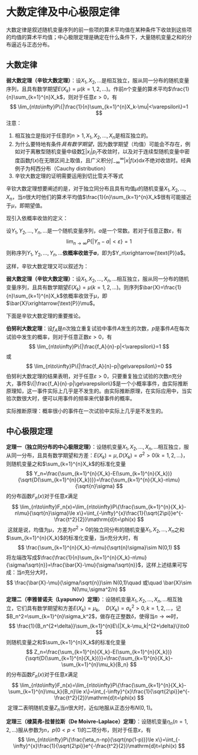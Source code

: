 # 大数定律及中心极限定律

大数定律是叙述随机变量序列的前一些项的算术平均值在某种条件下收敛到这些项的均值的算术平均值；中心极限定理是确定在什么条件下，大量随机变量之和的分布逼近与正态分布。

## 大数定律

**弱大数定理（辛钦大数定理）**：设$X_1,X_2,\dots$是相互独立，服从同一分布的随机变量序列，且具有数学期望$E(X_k)=\mu(k=1,2,\dots)$。作前$n$个变量的算术平均$\frac{1}{n}\sum_{k=1}^{n}X_k$，则对于任意$\varepsilon>0$，有
$$
\lim_{n\to\infty}P\{|\frac{1}{n}\sum_{k=1}^{n}X_k-\mu|<\varepsilon\}=1
$$
注意：

1. 相互独立是指对于任意的$n>1,X_1,X_2,\dots,X_n$是相互独立的。
2. 为什么要特地有条件*具有数学期望*，因为数学期望（均值）可能会不存在，例如对于离散型随机变量中级数$\sum{|x_i|p_i}$不收敛时，以及对于连续型随机变量中密度函数$f(x)$在无限区间上取值，且广义积分$\int_{-\infty}^{\infty}|x|f(x)\mathrm{d}x$​不绝对收敛时。经典例子为柯西分布（Cauchy distribution）
3. 辛钦大数定理的证明需要运用到切比雪夫不等式

辛钦大数定理想要阐述的是，对于独立同分布且具有均值$\mu$的随机变量$X_1,X_2,\dots,X_n$，当$n$很大时他们的算术平均值$\frac{1}{n}\sum_{k=1}^{n}X_k$很有可能接近于$\mu$，即期望值。

现引入依概率收敛的定义：

设$Y_1,Y_2,\dots,Y_n,\dots$是一个随机变量序列，$a$是一个常数。若对于任意正数$\varepsilon$，有
$$
\lim_{n\to\infty}P\{|Y_n-a|<\varepsilon\}=1
$$
则称序列$Y_1,Y_2,\dots,Y_n,\dots$**依概率收敛于$a$**，即为$Y_n\xrightarrow{\text{P}}a$。

这样，辛钦大数定理又可以叙述为：

**弱大数定理（辛钦大数定理）**：设$X_1,X_2,\dots,X_n,\dots$相互独立，服从同一分布的随机变量序列，且具有数学期望$E(X_k)=\mu(k=1,2,\dots)$。则序列$\bar{X}=\frac{1}{n}\sum_{k=1}^{n}X_k$依概率收敛于$\mu$，即$\bar{X}\xrightarrow{\text{P}}\mu$。

下面是辛钦大数定理的重要推论。

**伯努利大数定理**：设$f_A$是$n$次独立重复试验中事件$A$发生的次数，$p$是事件$A$在每次试验中发生的概率，则对于任意正数$\varepsilon>0$，有
$$
\lim_{n\to\infty}P\{|\frac{f_A}{n}-p|<\varepsilon\}=1
$$
或
$$
\lim_{n\to\infty}P\{|\frac{f_A}{n}-p|\ge\varepsilon\}=0
$$
伯努利大数定理的结果表明，对于任意$\varepsilon>0$，只要重复独立试验的次数$n$充分大，事件$\{|\frac{f_A}{n}-p|\ge\varepsilon\}$是一个小概率事件，由实际推断原理知，这一事件实际上几乎是不发生的。由实际推断原理，在实际应用中，当实验次数很大时，便可以用事件的频率来代替事件的概率。

实际推断原理：概率很小的事件在一次试验中实际上几乎是不发生的。

## 中心极限定理

**定理一（独立同分布的中心极限定理）**：设随机变量$X_1,X_2,\dots,X_n,\dots$相互独立，服从同一分布，且具有数学期望和方差：$E(X_k)=\mu,D(X_k)=\sigma^2>0(k=1,2,\dots)$，则随机变量之和$\sum_{k=1}^{n}X_k$的标准化变量
$$
Y_n=\frac{\sum_{k=1}^{n}{X_k}-E(\sum_{k=1}^{n}{X_k})}{\sqrt{D(\sum_{k=1}^{n}{X_k})}}=\frac{\sum_{k=1}^{n}{X_k}-n\mu}{\sqrt{n}\sigma}
$$
的分布函数$F_n(x)$对于任意$x$满足
$$
\lim_{n\to\infty}F_n(x)=\lim_{n\to\infty}P\{\frac{\sum_{k=1}^{n}{X_k}-n\mu}{\sqrt{n}\sigma}\le x\}=\int_{-\infty}^{x}\frac{1}{\sqrt{2\pi}}e^{-\frac{t^2}{2}}\mathrm{d}t=\phi(x)
$$
​	这就是说，均值为$\mu$，方差为$\sigma^2>0$的独立同分布的随机变量$X_1,X_2,\dots,X_n$之和$\sum_{k=1}^{n}{X_k}$的标准化变量，当$n$充分大时，有
$$
\frac{\sum_{k=1}^{n}{X_k}-n\mu}{\sqrt{n}\sigma}\sim N(0,1)
$$
将左端改写成$\frac{\frac{1}{n}\sum_{k=1}^{n}{X_k}-n\mu}{\sigma/\sqrt{n}}=\frac{\bar{X}-\mu}{\sigma/\sqrt{n}}$，这样上述结果可写成：当$n$充分大时，
$$
\frac{\bar{X}-\mu}{\sigma/\sqrt{n}}\sim N(0,1)\quad 或\quad \bar{X}\sim N(\mu,\sigma^2/n)
$$
**定理二（李雅普诺夫（Lyapunov）定理）**：设随机变量$X_1,X_2,\dots,X_n,\dots$相互独立，它们具有数学期望和方差$E(X_k)=\mu_k,\quad D(X_k)=\sigma_k^2>0,k=1,2,\dots$，记$B_n^2=\sum_{k=1}^{n}\sigma_k^2$，做存在正整数$\delta$，使得当$n\to\infty$时，
$$
\frac{1}{B_n^{2+\delta}}\sum_{k=1}^{n}E\{|X_k-\mu_k|^{2+\delta}\}\to0
$$
则随机变量之和$\sum_{k=1}^{n}X_k$的标准化变量
$$
Z_n=\frac{\sum_{k=1}^{n}{X_k}-E(\sum_{k=1}^{n}{X_k})}{\sqrt{D(\sum_{k=1}^{n}{X_k})}}=\frac{\sum_{k=1}^{n}{X_k}-\sum_{k=1}^{n}\mu_k}{B_n}
$$
的分布函数$F_n(x)$对于任意$x$满足
$$
\lim_{n\to\infty}F_n(x)=\lim_{n\to\infty}P\{\frac{\sum_{k=1}^{n}{X_k}-\sum_{k=1}^{n}\mu_k}{B_n}\le x\}=\int_{-\infty}^{x}\frac{1}{\sqrt{2\pi}}e^{-\frac{t^2}{2}}\mathrm{d}t=\phi(x)
$$
​	定理二表明随机变量$Z_n$当$n$很大时，近似地服从正态分布$N(0,1)$。

**定理三（棣莫弗-拉普拉斯（De Moivre-Laplace）定理）**：设随机变量$\eta_n(n=1,2,\dots)$服从参数为$n$，$p(0<p<1)$的二项分布，则对于任意$x$，有
$$
\lim_{n\to\infty}P\{\frac{\eta_n-np}{\sqrt{np(1-p)}}\le x\}=\int_{-\infty}^{x}\frac{1}{\sqrt{2\pi}}e^{-\frac{t^2}{2}}\mathrm{d}t=\phi(x)
$$
